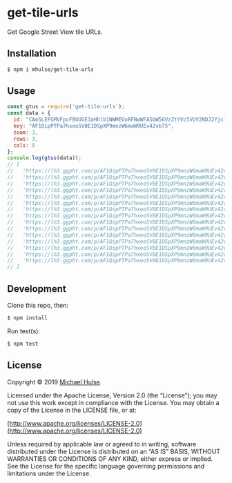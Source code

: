 # get-tile-urls

Get Google Street View tile URLs.

## Installation

```bash
$ npm i mhulse/get-tile-urls
```

## Usage

```js
const gtus = require('get-tile-urls');
const data = {
  id: "CAoSLEFGMVFpcFBUUGE3aHhlb1NWMEUxRFNwWFA5bW56VzZtYVc5VUV2NDJ2Yjc1",
  key: "AF1QipPTPa7hxeoSV0E1DSpXP9mnzW6maW9UEv42vb75",
  zoom: 3,
  rows: 3,
  cols: 5
};
console.log(gtus(data));
// [
//   'https://lh3.ggpht.com/p/AF1QipPTPa7hxeoSV0E1DSpXP9mnzW6maW9UEv42vb75=x0-y0-z3',
//   'https://lh3.ggpht.com/p/AF1QipPTPa7hxeoSV0E1DSpXP9mnzW6maW9UEv42vb75=x1-y0-z3',
//   'https://lh3.ggpht.com/p/AF1QipPTPa7hxeoSV0E1DSpXP9mnzW6maW9UEv42vb75=x2-y0-z3',
//   'https://lh3.ggpht.com/p/AF1QipPTPa7hxeoSV0E1DSpXP9mnzW6maW9UEv42vb75=x3-y0-z3',
//   'https://lh3.ggpht.com/p/AF1QipPTPa7hxeoSV0E1DSpXP9mnzW6maW9UEv42vb75=x4-y0-z3',
//   'https://lh3.ggpht.com/p/AF1QipPTPa7hxeoSV0E1DSpXP9mnzW6maW9UEv42vb75=x0-y1-z3',
//   'https://lh3.ggpht.com/p/AF1QipPTPa7hxeoSV0E1DSpXP9mnzW6maW9UEv42vb75=x1-y1-z3',
//   'https://lh3.ggpht.com/p/AF1QipPTPa7hxeoSV0E1DSpXP9mnzW6maW9UEv42vb75=x2-y1-z3',
//   'https://lh3.ggpht.com/p/AF1QipPTPa7hxeoSV0E1DSpXP9mnzW6maW9UEv42vb75=x3-y1-z3',
//   'https://lh3.ggpht.com/p/AF1QipPTPa7hxeoSV0E1DSpXP9mnzW6maW9UEv42vb75=x4-y1-z3',
//   'https://lh3.ggpht.com/p/AF1QipPTPa7hxeoSV0E1DSpXP9mnzW6maW9UEv42vb75=x0-y2-z3',
//   'https://lh3.ggpht.com/p/AF1QipPTPa7hxeoSV0E1DSpXP9mnzW6maW9UEv42vb75=x1-y2-z3',
//   'https://lh3.ggpht.com/p/AF1QipPTPa7hxeoSV0E1DSpXP9mnzW6maW9UEv42vb75=x2-y2-z3',
//   'https://lh3.ggpht.com/p/AF1QipPTPa7hxeoSV0E1DSpXP9mnzW6maW9UEv42vb75=x3-y2-z3',
//   'https://lh3.ggpht.com/p/AF1QipPTPa7hxeoSV0E1DSpXP9mnzW6maW9UEv42vb75=x4-y2-z3'
// ]
```

## Development

Clone this repo, then:

```bash
$ npm install
```

Run test(s):

```bash
$ npm test
```

## License

Copyright © 2019 [Michael Hulse](http://mky.io).

Licensed under the Apache License, Version 2.0 (the “License”); you may not use this work except in compliance with the License. You may obtain a copy of the License in the LICENSE file, or at:

[http://www.apache.org/licenses/LICENSE-2.0](http://www.apache.org/licenses/LICENSE-2.0)

Unless required by applicable law or agreed to in writing, software distributed under the License is distributed on an “AS IS” BASIS, WITHOUT WARRANTIES OR CONDITIONS OF ANY KIND, either express or implied. See the License for the specific language governing permissions and limitations under the License.
